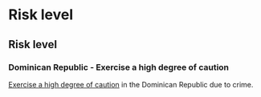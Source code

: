 # Risk level

## Risk level

### Dominican Republic - Exercise a high degree of caution

[Exercise a high degree of caution](#levels "Risk Levels") in the Dominican Republic due to crime.